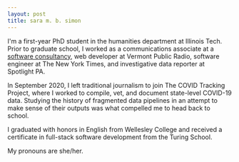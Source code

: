 ```yaml
---
layout: post
title: sara m. b. simon
---
```


I'm a first-year PhD student in the humanities department at Illinois Tech. Prior to graduate school, I worked as a communications associate at a [software consultancy](https://softwareforgood.com/), web developer at Vermont Public Radio, software engineer at The New York Times, and investigative data reporter at Spotlight PA. 

In September 2020, I left traditional journalism to join The COVID Tracking Project, where I worked to compile, vet, and document state-level COVID-19 data. Studying the history of fragmented data pipelines in an attempt to make sense of their outputs was what compelled me to head back to school.

I graduated with honors in English from Wellesley College and received a certificate in full-stack software development from the Turing School.

My pronouns are she/her.